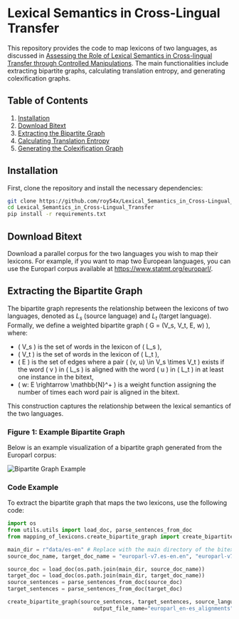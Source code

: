 # Lexical Semantics in Cross-Lingual Transfer

This repository provides the code to map lexicons of two languages, as discussed in [Assessing the Role of Lexical Semantics in Cross-lingual Transfer through Controlled Manipulations](https://arxiv.org/abs/2408.07599v1). The main functionalities include extracting bipartite graphs, calculating translation entropy, and generating colexification graphs.

## Table of Contents
1. [Installation](#installation)
2. [Download Bitext](#Download-bitext)
3. [Extracting the Bipartite Graph](#extracting-the-bipartite-graph)
4. [Calculating Translation Entropy](#calculating-translation-entropy)
5. [Generating the Colexification Graph](#generating-the-colexification-graph)

## Installation

First, clone the repository and install the necessary dependencies:

```bash
git clone https://github.com/roy54x/Lexical_Semantics_in_Cross-Lingual_Transfer.git
cd Lexical_Semantics_in_Cross-Lingual_Transfer
pip install -r requirements.txt
```

## Download Bitext

Download a parallel corpus for the two languages you wish to map their lexicons. For example, if you want to map two European languages, you can use the Europarl corpus available at https://www.statmt.org/europarl/.

## Extracting the Bipartite Graph

The bipartite graph represents the relationship between the lexicons of two languages, denoted as $L_s$ (source language) and $L_t$ (target language). Formally, we define a weighted bipartite graph \( G = (V_s, V_t, E, w) \), where:

- \( V_s \) is the set of words in the lexicon of \( L_s \),
- \( V_t \) is the set of words in the lexicon of \( L_t \),
- \( E \) is the set of edges where a pair \( (v, u) \in V_s \times V_t \) exists if the word \( v \) in \( L_s \) is aligned with the word \( u \) in \( L_t \) in at least one instance in the bitext,
- \( w: E \rightarrow \mathbb{N}^+ \) is a weight function assigning the number of times each word pair is aligned in the bitext.

This construction captures the relationship between the lexical semantics of the two languages. 

### Figure 1: Example Bipartite Graph

Below is an example visualization of a bipartite graph generated from the Europarl corpus:

![Bipartite Graph Example]()

### Code Example

To extract the bipartite graph that maps the two lexicons, use the following code:

```python
import os
from utils.utils import load_doc, parse_sentences_from_doc
from mapping_of_lexicons.create_bipartite_graph import create_bipartite_graph

main_dir = r"data/es-en" # Replace with the main directory of the bitext
source_doc_name, target_doc_name = "europarl-v7.es-en.en", "europarl-v7.es-en.es"

source_doc = load_doc(os.path.join(main_dir, source_doc_name))
target_doc = load_doc(os.path.join(main_dir, target_doc_name))
source_sentences = parse_sentences_from_doc(source_doc)
target_sentences = parse_sentences_from_doc(target_doc)

create_bipartite_graph(source_sentences, target_sentences, source_language="english", target_language="spanish",
                           output_file_name="europarl_en-es_alignments")
```


